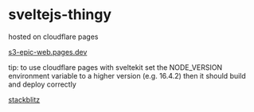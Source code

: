 # sveltejs-thingy

hosted on cloudflare pages

[s3-epic-web.pages.dev](s3-epic-web.pages.dev)

tip: to use cloudflare pages with sveltekit set the NODE_VERSION environment variable to a higher version (e.g. 16.4.2) then it should build and deploy correctly

[stackblitz](https://stackblitz.com/edit/sveltejs-kit-template-default-oynzjt)
